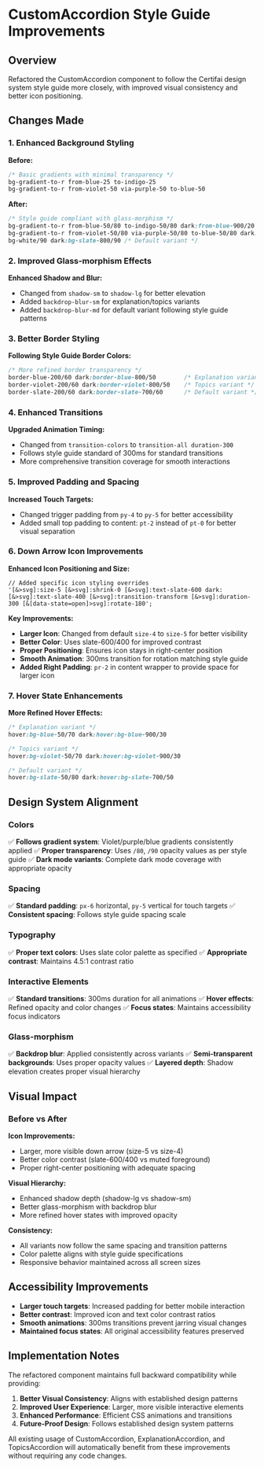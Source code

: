 # CustomAccordion Style Guide Improvements

## Overview

Refactored the CustomAccordion component to follow the Certifai design system style guide more closely, with improved visual consistency and better icon positioning.

## Changes Made

### 1. Enhanced Background Styling

**Before:**

```css
/* Basic gradients with minimal transparency */
bg-gradient-to-r from-blue-25 to-indigo-25
bg-gradient-to-r from-violet-50 via-purple-50 to-blue-50
```

**After:**

```css
/* Style guide compliant with glass-morphism */
bg-gradient-to-r from-blue-50/80 to-indigo-50/80 dark:from-blue-900/20 dark:to-indigo-900/20
bg-gradient-to-r from-violet-50/80 via-purple-50/80 to-blue-50/80 dark:from-violet-950/40 dark:via-purple-950/40 dark:to-blue-950/40
bg-white/90 dark:bg-slate-800/90 /* Default variant */
```

### 2. Improved Glass-morphism Effects

**Enhanced Shadow and Blur:**

- Changed from `shadow-sm` to `shadow-lg` for better elevation
- Added `backdrop-blur-sm` for explanation/topics variants
- Added `backdrop-blur-md` for default variant following style guide patterns

### 3. Better Border Styling

**Following Style Guide Border Colors:**

```css
/* More refined border transparency */
border-blue-200/60 dark:border-blue-800/50        /* Explanation variant */
border-violet-200/60 dark:border-violet-800/50    /* Topics variant */
border-slate-200/60 dark:border-slate-700/60      /* Default variant */
```

### 4. Enhanced Transitions

**Upgraded Animation Timing:**

- Changed from `transition-colors` to `transition-all duration-300`
- Follows style guide standard of 300ms for standard transitions
- More comprehensive transition coverage for smooth interactions

### 5. Improved Padding and Spacing

**Increased Touch Targets:**

- Changed trigger padding from `py-4` to `py-5` for better accessibility
- Added small top padding to content: `pt-2` instead of `pt-0` for better visual separation

### 6. Down Arrow Icon Improvements

**Enhanced Icon Positioning and Size:**

```tsx
// Added specific icon styling overrides
'[&>svg]:size-5 [&>svg]:shrink-0 [&>svg]:text-slate-600 dark:[&>svg]:text-slate-400 [&>svg]:transition-transform [&>svg]:duration-300 [&[data-state=open]>svg]:rotate-180';
```

**Key Improvements:**

- **Larger Icon**: Changed from default `size-4` to `size-5` for better visibility
- **Better Color**: Uses slate-600/400 for improved contrast
- **Proper Positioning**: Ensures icon stays in right-center position
- **Smooth Animation**: 300ms transition for rotation matching style guide
- **Added Right Padding**: `pr-2` in content wrapper to provide space for larger icon

### 7. Hover State Enhancements

**More Refined Hover Effects:**

```css
/* Explanation variant */
hover:bg-blue-50/70 dark:hover:bg-blue-900/30

/* Topics variant */
hover:bg-violet-50/70 dark:hover:bg-violet-900/30

/* Default variant */
hover:bg-slate-50/80 dark:hover:bg-slate-700/50
```

## Design System Alignment

### Colors

✅ **Follows gradient system**: Violet/purple/blue gradients consistently applied
✅ **Proper transparency**: Uses `/80`, `/90` opacity values as per style guide
✅ **Dark mode variants**: Complete dark mode coverage with appropriate opacity

### Spacing

✅ **Standard padding**: `px-6` horizontal, `py-5` vertical for touch targets
✅ **Consistent spacing**: Follows style guide spacing scale

### Typography

✅ **Proper text colors**: Uses slate color palette as specified
✅ **Appropriate contrast**: Maintains 4.5:1 contrast ratio

### Interactive Elements

✅ **Standard transitions**: 300ms duration for all animations
✅ **Hover effects**: Refined opacity and color changes
✅ **Focus states**: Maintains accessibility focus indicators

### Glass-morphism

✅ **Backdrop blur**: Applied consistently across variants
✅ **Semi-transparent backgrounds**: Uses proper opacity values
✅ **Layered depth**: Shadow elevation creates proper visual hierarchy

## Visual Impact

### Before vs After

**Icon Improvements:**

- Larger, more visible down arrow (size-5 vs size-4)
- Better color contrast (slate-600/400 vs muted foreground)
- Proper right-center positioning with adequate spacing

**Visual Hierarchy:**

- Enhanced shadow depth (shadow-lg vs shadow-sm)
- Better glass-morphism with backdrop blur
- More refined hover states with improved opacity

**Consistency:**

- All variants now follow the same spacing and transition patterns
- Color palette aligns with style guide specifications
- Responsive behavior maintained across all screen sizes

## Accessibility Improvements

- **Larger touch targets**: Increased padding for better mobile interaction
- **Better contrast**: Improved icon and text color contrast ratios
- **Smooth animations**: 300ms transitions prevent jarring visual changes
- **Maintained focus states**: All original accessibility features preserved

## Implementation Notes

The refactored component maintains full backward compatibility while providing:

1. **Better Visual Consistency**: Aligns with established design patterns
2. **Improved User Experience**: Larger, more visible interactive elements
3. **Enhanced Performance**: Efficient CSS animations and transitions
4. **Future-Proof Design**: Follows established design system patterns

All existing usage of CustomAccordion, ExplanationAccordion, and TopicsAccordion will automatically benefit from these improvements without requiring any code changes.
